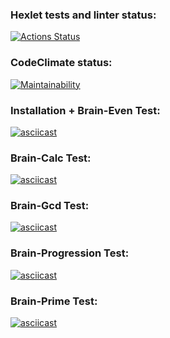 ### Hexlet tests and linter status:

[![Actions Status](https://github.com/BiscayN/python-project-49/actions/workflows/hexlet-check.yml/badge.svg)](https://github.com/BiscayN/python-project-49/actions)

### CodeClimate status: 
[![Maintainability](https://api.codeclimate.com/v1/badges/83457b9fd7b67208524c/maintainability)](https://codeclimate.com/github/BiscayN/python-project-49/maintainability)

### Installation + Brain-Even Test:
[![asciicast](https://asciinema.org/a/o8piEMzeBVbrdPDk2HWSqF5Zz.svg)](https://asciinema.org/a/o8piEMzeBVbrdPDk2HWSqF5Zz)

### Brain-Calc Test:
[![asciicast](https://asciinema.org/a/mkMowswaIrjQpgW8QyvtBGrHi.svg)](https://asciinema.org/a/mkMowswaIrjQpgW8QyvtBGrHi)

### Brain-Gcd Test:
[![asciicast](https://asciinema.org/a/Sx9fBpsgZRe3CRAhZfg5HmU8Y.svg)](https://asciinema.org/a/Sx9fBpsgZRe3CRAhZfg5HmU8Y)

### Brain-Progression Test:
[![asciicast](https://asciinema.org/a/bas44UDYztpBdyHiJj0qDa0Xo.svg)](https://asciinema.org/a/bas44UDYztpBdyHiJj0qDa0Xo)

### Brain-Prime Test:
[![asciicast](https://asciinema.org/a/3PXh4kUyKHO2QBx6Q9z76mIsH.svg)](https://asciinema.org/a/3PXh4kUyKHO2QBx6Q9z76mIsH)